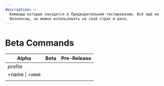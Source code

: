 ```yaml
---
description: >-
  Команды которые находятся в Предварительном тестировании. Всё ещё не очень
  безопасны, но можно использовать на свой страх и риск.
---
```


# Beta Commands

| Alpha         | Beta | Pre-Release |
| ------------- | ---- | ----------- |
| profile       |      |             |
| +name \| +имя |      |             |
|               |      |             |
